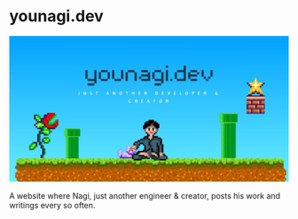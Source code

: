 # younagi.dev

![younagi.dev site image](/public/placeholder.jpg)

A website where Nagi, just another engineer & creator, posts his work and writings every so often.
